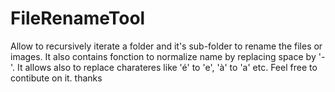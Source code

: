 # FileRenameTool
Allow to recursively iterate a folder and it's sub-folder to rename the files or images.
It also contains fonction to normalize name by replacing space by '-'.
It allows also to replace charateres like 'é' to 'e', 'à' to 'a' etc.
Feel free to contibute on it.
thanks
